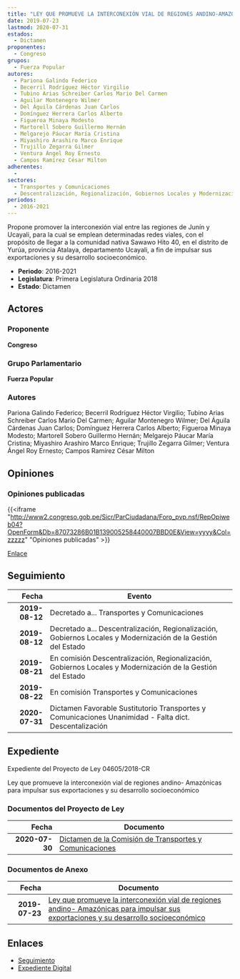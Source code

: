 ```yaml
---
title: "LEY QUE PROMUEVE LA INTERCONEXIÓN VIAL DE REGIONES ANDINO-AMAZÓNICAS PARA IMPULSAR SUS EXPORTACIONES Y SU DESARROLLO SOCIOECONÓMICO"
date: 2019-07-23
lastmod: 2020-07-31
estados: 
  - Dictamen
proponentes: 
  - Congreso
grupos: 
  - Fuerza Popular
autores: 
  - Pariona Galindo Federico
  - Becerril Rodríguez Héctor Virgilio
  - Tubino Arias Schreiber Carlos Mario Del Carmen
  - Aguilar Montenegro Wilmer
  - Del Águila Cárdenas Juan Carlos
  - Domínguez Herrera Carlos Alberto
  - Figueroa Minaya Modesto
  - Martorell Sobero Guillermo Hernán
  - Melgarejo Páucar María Cristina
  - Miyashiro Arashiro Marco Enrique
  - Trujillo Zegarra Gilmer
  - Ventura Ángel Roy Ernesto
  - Campos Ramírez César Milton
adherentes: 
  - 
sectores: 
  - Transportes y Comunicaciones
  - Descentralización, Regionalización, Gobiernos Locales y Modernización de la Gestión del Estado
periodos: 
  - 2016-2021
---
```


Propone promover la interconexión vial entre las regiones de Junín y Ucayali, para la cual se emplean determinadas redes viales, con el propósito de llegar a la comunidad nativa Sawawo Hito 40, en el distrito de Yurúa, provincia Atalaya, departamento Ucayali, a fin de impulsar sus exportaciones y su desarrollo socioeconómico.

- **Periodo**: 2016-2021
- **Legislatura**: Primera Legislatura Ordinaria 2018
- **Estado**: Dictamen

## Actores

### Proponente

**Congreso**

### Grupo Parlamentario

**Fuerza Popular**

### Autores

Pariona Galindo Federico; Becerril Rodríguez Héctor Virgilio; Tubino Arias Schreiber Carlos Mario Del Carmen; Aguilar Montenegro Wilmer; Del Águila Cárdenas Juan Carlos; Domínguez Herrera Carlos Alberto; Figueroa Minaya Modesto; Martorell Sobero Guillermo Hernán; Melgarejo Páucar María Cristina; Miyashiro Arashiro Marco Enrique; Trujillo Zegarra Gilmer; Ventura Ángel Roy Ernesto; Campos Ramírez César Milton


## Opiniones

### Opiniones publicadas

{{<iframe "http://www2.congreso.gob.pe/Sicr/ParCiudadana/Foro_pvp.nsf/RepOpiweb04?OpenForm&Db=87073286B01B139005258440007BBD0E&View=yyyy&Col=zzzzz" "Opiniones publicadas" >}}

[Enlace](http://www2.congreso.gob.pe/Sicr/ParCiudadana/Foro_pvp.nsf/RepOpiweb04?OpenForm&Db=87073286B01B139005258440007BBD0E&View=yyyy&Col=zzzzz)

## Seguimiento

| Fecha | Evento |
|------:|--------|
| **2019-08-12** | Decretado a... Transportes y Comunicaciones|
| **2019-08-12** | Decretado a... Descentralización, Regionalización, Gobiernos Locales y Modernización de la Gestión del Estado|
| **2019-08-21** | En comisión Descentralización, Regionalización, Gobiernos Locales y Modernización de la Gestión del Estado|
| **2019-08-22** | En comisión Transportes y Comunicaciones|
| **2020-07-31** | Dictamen Favorable Sustitutorio Transportes y Comunicaciones Unanimidad - Falta dict. Descentalización|


## Expediente

Expediente del Proyecto de Ley 04605/2018-CR

Ley que promueve la interconexión vial de regiones andino- Amazónicas para impulsar sus exportaciones y su desarrollo socioeconómico


### Documentos del Proyecto de Ley

| Fecha | Documento |
|------:|--------|
| **2020-07-30** | [Dictamen de la Comisión de Transportes y Comunicaciones](http://www.leyes.congreso.gob.pe/Documentos/2016_2021/Dictamenes/Proyectos_de_Ley/04605DC23MAY20200730.pdf) |

### Documentos de Anexo

| Fecha | Documento |
|------:|--------|
| **2019-07-23** | [Ley que promueve la interconexión vial de regiones andino- Amazónicas para impulsar sus exportaciones y su desarrollo socioeconómico](http://www.leyes.congreso.gob.pe/Documentos/2016_2021/Proyectos_de_Ley_y_de_Resoluciones_Legislativas/PL0460520190723.pdf) |

## Enlaces 

- [Seguimiento](http://www2.congreso.gob.pe/Sicr/TraDocEstProc/CLProLey2016.nsf/f7fff46988ca05b1052578e100829cc7/691ef3b2b13aa6fc052584400080e03f?OpenDocument)
- [Expediente Digital](http://www2.congreso.gob.pe/Sicr/TraDocEstProc/CLProLey2016.nsf/f7fff46988ca05b1052578e100829cc7/691ef3b2b13aa6fc052584400080e03f?OpenDocument&Click=05257FB7005EB655.eb71d0cf91d8294e05256cdf006b5706/$Body/0.1C6C)
